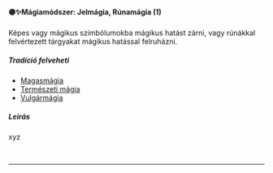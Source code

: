 #### 🟣✨Mágiamódszer: Jelmágia, Rúnamágia (1)

Képes vagy mágikus szimbólumokba mágikus hatást zárni, vagy rúnákkal felvértezett tárgyakat mágikus hatással felruházni.

##### Tradíció felveheti

- [Magasmágia](../051_01_magasmagia.md)
- [Természeti mágia](../051_05_termeszeti_magia.md)
- [Vulgármágia](../051_02_vulgarmagia.md)

##### Leírás

xyz

<br />

---
